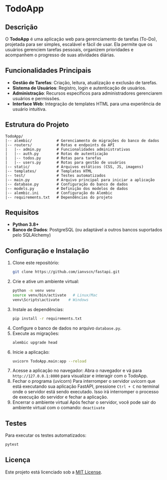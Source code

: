 # TodoApp

## Descrição
O **TodoApp** é uma aplicação web para gerenciamento de tarefas (To-Do), projetada para ser simples, escalável e fácil de usar. 
Ela permite que os usuários gerenciem tarefas pessoais, organizem prioridades e acompanhem o progresso de suas atividades diárias.

## Funcionalidades Principais
- **Gestão de Tarefas**: Criação, leitura, atualização e exclusão de tarefas.
- **Sistema de Usuários**: Registro, login e autenticação de usuários.
- **Administração**: Recursos específicos para administradores gerenciarem usuários e permissões.
- **Interface Web**: Integração de templates HTML para uma experiência de usuário intuitiva.

## Estrutura do Projeto
```
TodoApp/
|-- alembic/           # Gerenciamento de migrações do banco de dados
|-- routers/           # Rotas e endpoints da API
|   |-- admin.py       # Funcionalidades administrativas
|   |-- auth.py        # Rotas de autenticação
|   |-- todos.py       # Rotas para tarefas
|   |-- users.py       # Rotas para gestão de usuários
|-- static/            # Arquivos estáticos (CSS, JS, imagens)
|-- templates/         # Templates HTML
|-- test/              # Testes automatizados
|-- main.py            # Arquivo principal para iniciar a aplicação
|-- database.py        # Configuração do banco de dados
|-- models.py          # Definição dos modelos de dados
|-- alembic.ini        # Configuração do Alembic
|-- requirements.txt   # Dependências do projeto
```

## Requisitos
- **Python 3.8+**
- **Banco de Dados**: PostgreSQL (ou adaptável a outros bancos suportados pelo SQLAlchemy)

## Configuração e Instalação
1. Clone este repositório:
   ```bash
   git clone https://github.com/ianvscn/fastapi.git
   ```
2. Crie e ative um ambiente virtual:
   ```bash
   python -m venv venv
   source venv/bin/activate   # Linux/Mac
   venv\Scripts\activate    # Windows
   ```
3. Instale as dependências:
   ```bash
   pip install -r requirements.txt
   ```
4. Configure o banco de dados no arquivo `database.py`.
5. Execute as migrações:
   ```bash
   alembic upgrade head
   ```
6. Inicie a aplicação:
   ```bash
   uvicorn TodoApp.main:app --reload
   ```
7. Acesse a aplicação no navegador: Abra o navegador e vá para
`http://127.0.0.1:8000` para visualizar e interagir com o TodoApp.
9. Fechar o programa (uvicorn)
Para interromper o servidor uvicorn que está executando sua aplicação FastAPI,
pressione `Ctrl + C` no terminal onde o servidor está sendo executado.
Isso irá interromper o processo de execução do servidor e fechar a aplicação.
10. Encerrar o ambiente virtual
Após fechar o servidor, você pode sair do ambiente virtual com o comando: `deactivate`

## Testes
Para executar os testes automatizados:
```bash
pytest
```

## Licença
Este projeto está licenciado sob a [MIT License](LICENSE).

